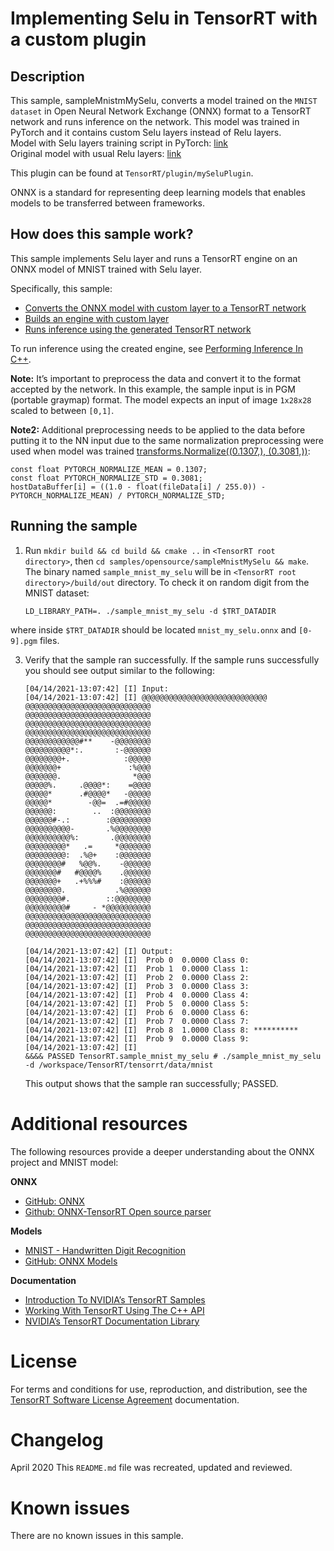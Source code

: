 # Implementing Selu in TensorRT with a custom plugin

## Description

This sample, sampleMnistmMySelu, converts a model trained on the `MNIST dataset` in Open Neural Network Exchange (ONNX) format to a TensorRT network and runs inference on the network.
This model was trained in PyTorch and it contains custom Selu layers instead of Relu layers.<br/>
Model with Selu layers training script in PyTorch: [link](https://github.com/serjtroshin/mnist-selu-pytorch)<br/>
Original model with usual Relu layers: [link](https://github.com/pytorch/examples/tree/master/mnist)

This plugin can be found at `TensorRT/plugin/mySeluPlugin`.

ONNX is a standard for representing deep learning models that enables models to be transferred between frameworks.

## How does this sample work?

This sample implements Selu layer and runs a TensorRT engine on an ONNX model of MNIST trained with Selu layer.

Specifically, this sample:
- [Converts the ONNX model with custom layer to a TensorRT network](#converting-the-onnx-model-to-a-tensorrt-network)
- [Builds an engine with custom layer](#building-an-engine)
- [Runs inference using the generated TensorRT network](#running-inference)


To run inference using the created engine, see [Performing Inference In C++](https://docs.nvidia.com/deeplearning/sdk/tensorrt-developer-guide/index.html#perform_inference_c).

**Note:** It’s important to preprocess the data and convert it to the format accepted by the network. In this example, the sample input is in PGM (portable graymap) format. The model expects an input of image `1x28x28` scaled to between `[0,1]`. 

**Note2:** Additional preprocessing needs to be applied to the data before putting it to the NN input due to the same normalization preprocessing were used when model was trained [transforms.Normalize((0.1307,), (0.3081,))](https://github.com/pytorch/examples/tree/master/mnist):

```
const float PYTORCH_NORMALIZE_MEAN = 0.1307;
const float PYTORCH_NORMALIZE_STD = 0.3081;
hostDataBuffer[i] = ((1.0 - float(fileData[i] / 255.0)) - PYTORCH_NORMALIZE_MEAN) / PYTORCH_NORMALIZE_STD;
```


## Running the sample

1. Run `mkdir build && cd build && cmake ..` in `<TensorRT root directory>`, then `cd samples/opensource/sampleMnistMySelu && make`. 
The binary named `sample_mnist_my_selu` will be in `<TensorRT root directory>/build/out` directory.
To check it on random digit from the MNIST dataset:
	```
	LD_LIBRARY_PATH=. ./sample_mnist_my_selu -d $TRT_DATADIR
	```
where inside `$TRT_DATADIR` should be located `mnist_my_selu.onnx` and `[0-9].pgm` files.

3.  Verify that the sample ran successfully. If the sample runs successfully you should see output similar to the following:
	```
	[04/14/2021-13:07:42] [I] Input:
	[04/14/2021-13:07:42] [I] @@@@@@@@@@@@@@@@@@@@@@@@@@@@
	@@@@@@@@@@@@@@@@@@@@@@@@@@@@
	@@@@@@@@@@@@@@@@@@@@@@@@@@@@
	@@@@@@@@@@@@@@@@@@@@@@@@@@@@
	@@@@@@@@@@@@@@@@@@@@@@@@@@@@
	@@@@@@@@@@@@#**    -@@@@@@@@
	@@@@@@@@@@*:.       :-@@@@@@
	@@@@@@@@+.            :@@@@@
	@@@@@@@+               :%@@@
	@@@@@@@.                *@@@
	@@@@@%.     .@@@@*:    =@@@@
	@@@@@*      .#@@@@*   -@@@@@
	@@@@@*        -@@=  .=#@@@@@
	@@@@@@:        ..  :@@@@@@@@
	@@@@@@#-.:        :@@@@@@@@@
	@@@@@@@@@@-       .%@@@@@@@@
	@@@@@@@@@@%:       .@@@@@@@@
	@@@@@@@@@*   .=     *@@@@@@@
	@@@@@@@@@:  .%@+    :@@@@@@@
	@@@@@@@@#   %@@%.    -@@@@@@
	@@@@@@@#   #@@@@%    .@@@@@@
	@@@@@@@+   .+%%%#    :@@@@@@
	@@@@@@@@.           .%@@@@@@
	@@@@@@@@#.        ::@@@@@@@@
	@@@@@@@@@#     - *@@@@@@@@@@
	@@@@@@@@@@@@@@@@@@@@@@@@@@@@
	@@@@@@@@@@@@@@@@@@@@@@@@@@@@
	@@@@@@@@@@@@@@@@@@@@@@@@@@@@

	[04/14/2021-13:07:42] [I] Output:
	[04/14/2021-13:07:42] [I]  Prob 0  0.0000 Class 0:
	[04/14/2021-13:07:42] [I]  Prob 1  0.0000 Class 1:
	[04/14/2021-13:07:42] [I]  Prob 2  0.0000 Class 2:
	[04/14/2021-13:07:42] [I]  Prob 3  0.0000 Class 3:
	[04/14/2021-13:07:42] [I]  Prob 4  0.0000 Class 4:
	[04/14/2021-13:07:42] [I]  Prob 5  0.0000 Class 5:
	[04/14/2021-13:07:42] [I]  Prob 6  0.0000 Class 6:
	[04/14/2021-13:07:42] [I]  Prob 7  0.0000 Class 7:
	[04/14/2021-13:07:42] [I]  Prob 8  1.0000 Class 8: **********
	[04/14/2021-13:07:42] [I]  Prob 9  0.0000 Class 9:
	[04/14/2021-13:07:42] [I]
	&&&& PASSED TensorRT.sample_mnist_my_selu # ./sample_mnist_my_selu -d /workspace/TensorRT/tensorrt/data/mnist
	```

	This output shows that the sample ran successfully; PASSED.


# Additional resources

The following resources provide a deeper understanding about the ONNX project and MNIST model:

**ONNX**
- [GitHub: ONNX](https://github.com/onnx/onnx)
- [Github: ONNX-TensorRT Open source parser](https://github.com/onnx/onnx-tensorrt)

**Models**
- [MNIST - Handwritten Digit Recognition](https://github.com/onnx/models/tree/master/mnist)
- [GitHub: ONNX Models](https://github.com/onnx/models)

**Documentation**
- [Introduction To NVIDIA’s TensorRT Samples](https://docs.nvidia.com/deeplearning/sdk/tensorrt-sample-support-guide/index.html#samples)
- [Working With TensorRT Using The C++ API](https://docs.nvidia.com/deeplearning/sdk/tensorrt-developer-guide/index.html#c_topics)
- [NVIDIA’s TensorRT Documentation Library](https://docs.nvidia.com/deeplearning/sdk/tensorrt-archived/index.html)

# License

For terms and conditions for use, reproduction, and distribution, see the [TensorRT Software License Agreement](https://docs.nvidia.com/deeplearning/sdk/tensorrt-sla/index.html) documentation.


# Changelog

April 2020
This `README.md` file was recreated, updated and reviewed.


# Known issues

There are no known issues in this sample.
